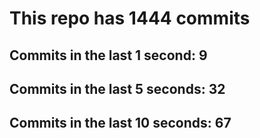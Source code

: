 # This repo has 1444 commits

## Commits in the last 1 second: 9
## Commits in the last 5 seconds: 32
## Commits in the last 10 seconds: 67

